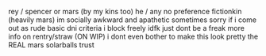 rey / spencer or mars (by my kins too)
he / any no preference
fictionkin (heavily mars)
im socially awkward and apathetic sometimes sorry if i come out as rude
basic dni criteria i block freely idfk just dont be a freak
more info on rentry/straw (ON WIP)
i dont even bother to make this look pretty
the REAL mars solarballs trust
